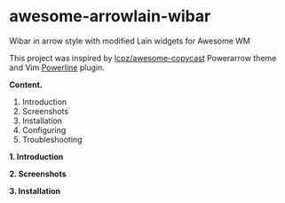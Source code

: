 # awesome-arrowlain-wibar
Wibar in arrow style with modified Lain widgets for Awesome WM

This project was inspired by <a href="https://github.com/lcpz/awesome-copycats">lcpz/awesome-copycast<a> Powerarrow theme and Vim <a href="https://github.com/powerline/powerline">Powerline<a> plugin. 

<b>Content.</b>
1. Introduction
2. Screenshots
3. Installation
4. Configuring
5. Troubleshooting

<b>1. Introduction</b>

<b>2. Screenshots</b>

<b>3. Installation</b>
